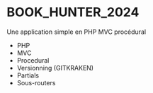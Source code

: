 # BOOK_HUNTER_2024

Une application simple en PHP MVC procédural

- PHP
- MVC
- Procedural
- Versionning (GITKRAKEN)
- Partials
- Sous-routers
